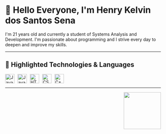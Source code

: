 # 👋 Hello Everyone, I'm Henry Kelvin dos Santos Sena

I'm 21 years old and currently a student of Systems Analysis and Development. I'm passionate about programming and I strive every day to deepen and improve my skills.

---

## 🚀 Highlighted Technologies & Languages

<div style="display: flex; gap: 10px;">
  <img src="https://cdn.jsdelivr.net/gh/devicons/devicon/icons/javascript/javascript-original.svg" height="30" alt="JavaScript" />
  <img src="https://cdn.jsdelivr.net/gh/devicons/devicon/icons/java/java-original.svg" height="30" alt="Java" />
  <img src="https://cdn.jsdelivr.net/gh/devicons/devicon/icons/html5/html5-original.svg" height="30" alt="HTML5" />
  <img src="https://cdn.jsdelivr.net/gh/devicons/devicon/icons/css3/css3-original.svg" height="30" alt="CSS3" />
  <img src="https://cdn.jsdelivr.net/gh/devicons/devicon/icons/cplusplus/cplusplus-original.svg" height="30" alt="C++" />
</div>

---

<div align="right">
  <img src="https://cdn-icons-png.flaticon.com/512/924/924514.png" width="120"/>
</div>
